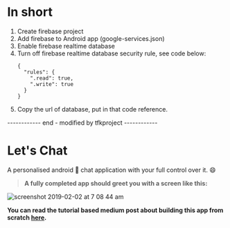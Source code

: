 # In short
1. Create firebase project
2. Add firebase to Android app (google-services.json)
3. Enable firebase realtime database
4. Turn off firebase realtime database security rule, see code below:
    ```
    {
      "rules": {
        ".read": true,
        ".write": true
      }
    }
    ```
4. Copy the url of database, put in that code reference.

------------ end - modified by tfkproject ------------

# Let's Chat

A personalised android :100: chat application with your full control over it. :smile:

>**A fully completed app should greet you with a screen like this:**

![screenshot 2019-02-02 at 7 08 44 am](https://user-images.githubusercontent.com/41565823/52160668-36ff8a00-26ba-11e9-983e-2fbb40282b08.png)

**You can read the tutorial based medium post about building this app from scratch [here](https://medium.com/@pradyumandixit/how-to-make-a-personal-chat-application-like-whatsapp-fda6dd4bcb5b).**
